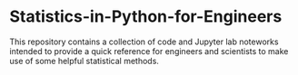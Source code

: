 # Statistics-in-Python-for-Engineers 
This repository contains a collection of code and Jupyter lab noteworks intended to provide a quick reference for engineers and scientists to make use of some helpful statistical methods.
